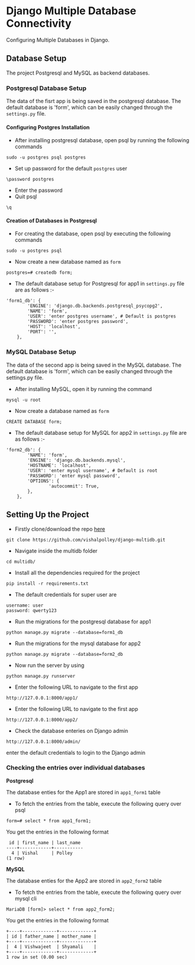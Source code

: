 # Django Multiple Database Connectivity
Configuring Multiple Databases in Django.

## Database Setup
The project Postgresql and MySQL as backend databases.

### Postgresql Database Setup
The data of the fisrt app is being saved in the postgresql database. The default database is 'form', which can be easily changed through the `settings.py` file.

#### Configuring Postgres Installation
* After installing postgresql database, open psql by running the following commands
```
sudo -u postgres psql postgres
```
* Set up password for the default `postgres` user
```
\password postgres
```
* Enter the password
* Quit psql
```
\q
```
#### Creation of Databases in Postgresql
* For creating the database, open psql by executing the following commands
```
sudo -u postgres psql
```
* Now create a new database named as `form`
```
postgres=# createdb form;
```
* The default database setup for Postgresql for app1 in `settings.py` file are as follows :-
```
'form1_db': {
        'ENGINE': 'django.db.backends.postgresql_psycopg2',
        'NAME': 'form',
        'USER': 'enter postgres username', # Default is postgres
        'PASSWORD': 'enter postgres password',
        'HOST': 'localhost',
        'PORT': '',
    },
```

### MySQL Database Setup
The data of the second app is being saved in the MySQL database. The default database is 'form', which can be easily changed through the settings.py file.
* After installing MySQL, open it by running the command
```
mysql -u root
```
* Now create a database named as `form`
```
CREATE DATABASE form;
```
* The default database setup for MySQL for app2 in `settings.py` file are as follows :-
```
'form2_db': {
        'NAME': 'form',
        'ENGINE': 'django.db.backends.mysql',
        'HOSTNAME': 'localhost',
        'USER': 'enter mysql username', # Default is root
        'PASSWORD': 'enter mysql password', 
        'OPTIONS': {
                'autocommit': True,
        },
    },
```

## Setting Up the Project
* Firstly clone/download the repo [here](https://github.com/vishalpolley/django-multidb/archive/master.zip)
```
git clone https://github.com/vishalpolley/django-multidb.git
```
* Navigate inside the multidb folder
```
cd multidb/
```
* Install all the dependencies required for the project
```
pip install -r requirements.txt
```
* The default credentials for super user are 
```
username: user
password: qwerty123
```
* Run the migrations for the postgresql database for app1
```
python manage.py migrate --database=form1_db
```
* Run the migrations for the mysql database for app2
```
python manage.py migrate --database=form2_db
```
* Now run the server by using
```
python manage.py runserver
```
* Enter the following URL to navigate to the first app
```
http://127.0.0.1:8000/app1/
```
* Enter the following URL to navigate to the first app
```
http://127.0.0.1:8000/app2/
```
* Check the database enteries on Django admin
```
http://127.0.0.1:8000/admin/
```
enter the default credentials to login to the Django admin

### Checking the entries over individual databases

**Postgresql**

The database enties for the App1 are stored in `app1_form1` table
* To fetch the entries from the table, execute the following query over psql
```
form=# select * from app1_form1;
```
You get the entries in the following format
```
 id | first_name | last_name 
----+------------+-----------
  4 | Vishal     | Polley
(1 row)
```

**MySQL**

The database enties for the App2 are stored in `app2_form2` table
* To fetch the entries from the table, execute the following query over mysql cli
```
MariaDB [form]> select * from app2_form2;
```
You get the entries in the following format
```
+----+-------------+-------------+
| id | father_name | mother_name |
+----+-------------+-------------+
|  4 | Vishwajeet  | Shyamali    |
+----+-------------+-------------+
1 row in set (0.00 sec)
```
